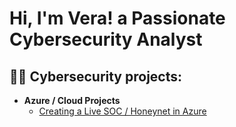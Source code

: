 <h1>Hi, I'm Vera! a Passionate Cybersecurity Analyst</h1>

<h2>👨‍💻 Cybersecurity projects:</h2>

- <b>Azure / Cloud Projects</b>
  - [Creating a Live SOC / Honeynet in Azure](https://github.com/vshuyong/Azure-Soc)

 

